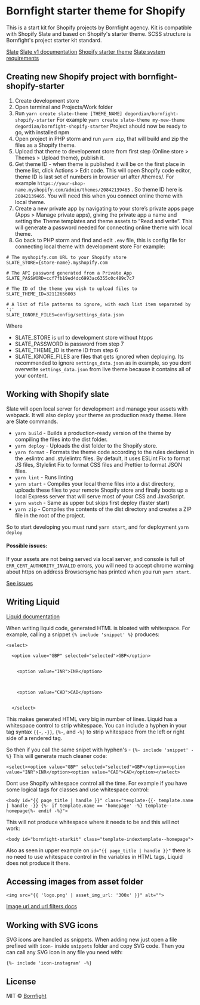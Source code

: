# Bornfight starter theme for Shopify
This is a start kit for Shopify projects by Bornfight agency. Kit is compatible with Shopify Slate and based on Shopify's starter theme. SCSS structure is Bornfight's project starter kit standard.

[Slate](https://github.com/Shopify/slate)
[Slate v1 documentation](https://github.com/Shopify/slate/wiki)
[Shopify starter theme](https://github.com/Shopify/starter-theme)
[Slate system requirements](https://github.com/Shopify/slate/wiki/1.-System-requirements)

## Creating new Shopify project with bornfight-shopify-starter
1) Create development store 
2) Open terminal and Projects/Work folder
3) Run `yarn create slate-theme [THEME_NAME] degordian/bornfight-shopify-starter`
For example `yarn create slate-theme my-new-theme degordian/bornfight-shopify-starter`
Project should now be ready to go, with installed npm
4) Open project in PHP storm and run `yarn zip`, that will build and zip the files as a Shopify theme.
5) Upload that theme to developemnt store from first step (Online store > Themes > Upload theme), publish it.
6) Get theme ID - when theme is published it will be on the first place in theme list, click Actions > Edit code. This will open Shopify code editor, theme ID is last set of numbers in browser url after /themes/. For example `https://your-shop-name.myshopify.com/admin/themes/20842139465` . So theme ID here is `20842139465`. You will need this when you connect online theme with local theme.
7) Create a new private app by navigating to your store’s private apps page (Apps > Manage private apps), giving the private app a name and setting the Theme templates and theme assets to “Read and write”. This will generate a password needed for connecting online theme with local theme.
8) Go back to PHP storm and find and edit `.env` file, this is config file for connecting local theme with development store
For example:

```
# The myshopify.com URL to your Shopify store
SLATE_STORE={store-name}.myshopify.com

# The API password generated from a Private App
SLATE_PASSWORD=ccf7fb19ed4dc6993ac6355c0c489c7c7

# The ID of the theme you wish to upload files to
SLATE_THEME_ID=32112656003

# A list of file patterns to ignore, with each list item separated by ':'
SLATE_IGNORE_FILES=config/settings_data.json
```

Where 
- SLATE_STORE is url to development store without htpps
- SLATE_PASSWORD is password from step 7
- SLATE_THEME_ID is theme ID from step 6
- SLATE_IGNORE_FILES are files that gets ignored when deploying. Its recommended to ignore `settings_data.json` as in example, so you dont overwrite `settings_data.json` from live theme because it contains all of your content.

## Working with Shopify slate
Slate will open local server for development and manage your assets with webpack. It will also deploy your theme as production ready theme. Here are Slate commands. 

- `yarn build` - Builds a production-ready version of the theme by compiling the files into the dist folder.
- `yarn deploy` - Uploads the dist folder to the Shopify store.
- `yarn format` - Formats the theme code according to the rules declared in the .eslintrc and .stylelintrc files. By default, it uses ESLint Fix to format JS files, Stylelint Fix to format CSS files and Prettier to format JSON files.
- `yarn lint` - Runs linting
- `yarn start` - Compiles your local theme files into a dist directory, uploads these files to your remote Shopify store and finally boots up a local Express server that will serve most of your CSS and JavaScript.
- `yarn watch` - Same as upper but skips first deploy (faster start)
- `yarn zip`  - Compiles the contents of the dist directory and creates a ZIP file in the root of the project.

So to start developing you must rund `yarn start`, and for deployment `yarn deploy`

#### Possible issues:
If your assets are not being served via local server, and console is full of `ERR_CERT_AUTHORITY_INVALID` errors, you will need to accept chrome warning about https on address Browsersync has printed when you run `yarn start`.

[See issues](https://github.com/Shopify/slate/issues?utf8=%E2%9C%93&q=is%3Aissue+localhost%3A3000)  


## Writing Liquid
[Liquid documentation](https://help.shopify.com/en/themes/liquid)

When writing liquid code, generated HTML is bloated with whitespace.
For example, calling a snippet `{% include 'snippet' %}` produces:

```
<select>

  <option value="GBP" selected="selected">GBP</option>


    <option value="INR">INR</option>



    <option value="CAD">CAD</option>


  </select>
  ```
  
This makes generated HTML very big in number of lines. Liquid has a whitespace control to strip whitespace. You can include a hyphen in your tag syntax `{{-`, `-}}`, `{%-`, and `-%}` to strip whitespace from the left or right side of a rendered tag.
  
So then if you call the same snipet with hyphen's - `{%- include 'snippet' -%}` This will generate much cleaner code:
  
  ```
  <select><option value="GBP" selected="selected">GBP</option><option value="INR">INR</option><option value="CAD">CAD</option></select>
  ```
  
Dont use Shopify whitespace control all the time. For example if you have some logical tags for classes and use whitespace control:

```
<body id="{{ page_title | handle }}" class="template-{{- template.name | handle -}} {%- if template.name == 'homepage' -%} template--homepage{%- endif -%}">
```

This will not produce whitespace where it needs to be and this will not work: 

```
<body id="bornfight-starkit" class="template-indextemplate--homepage">
```

Also as seen in upper example on `id="{{ page_title | handle }}"` there is no need to use whitespace control in the variables in HTML tags, Liquid does not produce it there.

## Accessing images from asset folder

```
<img src="{{ 'logo.png' | asset_img_url: '300x' }}" alt="">
```

[Image url and url filters docs](https://help.shopify.com/en/themes/liquid/filters/url-filters#asset_img_url)

## Working with SVG icons
SVG icons are handled as snippets. When adding new just open a file prefixed with `icon-` inside `snippets` folder and copy SVG code. Then  you can call any SVG icon in any file you need with:

```
{%- include 'icon-instagram' -%}
```

## License
MIT © [Bornfight](https://www.bornfight.com/)
